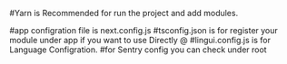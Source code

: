 #Yarn is Recommended for run the project and add modules.

#app configration file is next.config.js
#tsconfig.json is for register your module under app if you want to use Directly @
#lingui.config.js is for Language Configration.
#for Sentry config you can check under root
